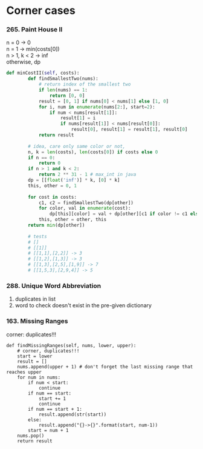 # Corner cases

### 265. Paint House II

n = 0 -&gt; 0  
n = 1 -&gt; min\(costs\[0\]\)  
n &gt; 1, k &lt; 2 -&gt; inf  
otherwise, dp

```python
def minCostII(self, costs):
        def findSmallestTwo(nums):
            # return index of the smallest two
            if len(nums) == 1:
                return [0, 0]
            result = [0, 1] if nums[0] < nums[1] else [1, 0]
            for i, num in enumerate(nums[2:], start=2):
                if num < nums[result[1]]:
                    result[1] = i
                    if nums[result[1]] < nums[result[0]]:
                        result[0], result[1] = result[1], result[0]
            return result
        
        # idea, care only same color or not,
        n, k = len(costs), len(costs[0]) if costs else 0
        if n == 0:
            return 0
        if n > 1 and k < 2:
            return 2 ** 31 - 1 # max_int in java
        dp = [[float('inf')] * k, [0] * k]
        this, other = 0, 1
        
        for cost in costs:
            c1, c2 = findSmallestTwo(dp[other])
            for color, val in enumerate(cost):
                dp[this][color] = val + dp[other][c1 if color != c1 else c2]
            this, other = other, this
        return min(dp[other])
        
        # tests
        # []
        # [[1]]
        # [[1,1],[2,2]] -> 3
        # [[1,2],[1,3]] -> 3
        # [[1,3],[2,5],[1,9]] -> 7
        # [[1,5,3],[2,9,4]] -> 5
```



### 288. Unique Word Abbreviation

1. duplicates in list
2. word to check doesn't exist in the pre-given dictionary

### 163. Missing Ranges

corner: duplicates!!!

```text
def findMissingRanges(self, nums, lower, upper):
    # corner, duplicates!!!
    start = lower
    result = []
    nums.append(upper + 1) # don't forget the last missing range that reaches upper
    for num in nums:
        if num < start:
            continue
        if num == start:
            start += 1
            continue
        if num == start + 1:
            result.append(str(start))
        else:
            result.append("{}->{}".format(start, num-1))
        start = num + 1
    nums.pop()
    return result
```

